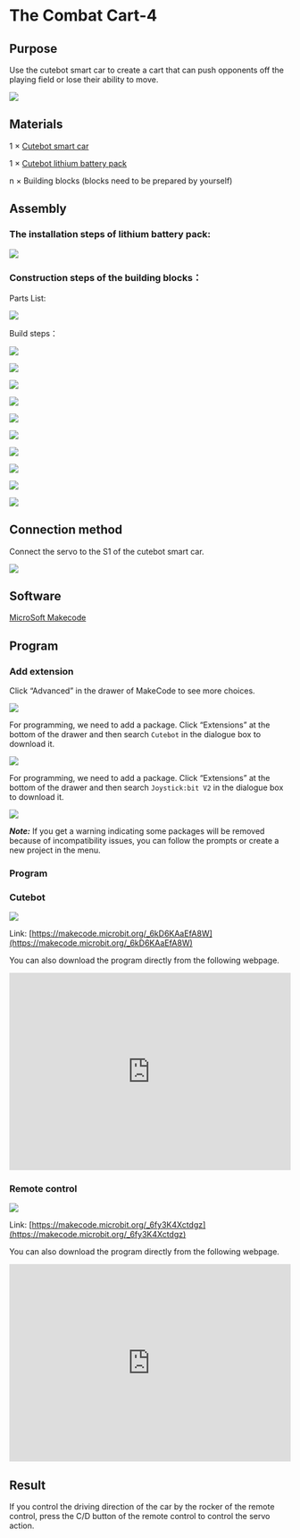 # The Combat Cart-4

## Purpose

Use the cutebot smart car to create a cart that can push opponents off the playing field or lose their ability to move.

![](./images/cutebot-case-29-01.png)

## Materials

1 × [Cutebot smart car](https://www.elecfreaks.com/micro-bit-smart-cutebot.html)

1 × [Cutebot lithium battery pack](https://www.elecfreaks.com/cutebot-lithium-battery-pack.html)

n × Building blocks (blocks need to be prepared by yourself)

## Assembly

### The installation steps of lithium battery pack:

![](./images/cutebot-step-01.png)

### Construction steps of the building blocks：

Parts List:

![](./images/cutebot-case-29-step-01.png)

Build steps：

![](./images/cutebot-case-29-step-02.png)

![](./images/cutebot-case-29-step-03.png)

![](./images/cutebot-case-29-step-04.png)

![](./images/cutebot-case-29-step-05.png)

![](./images/cutebot-case-29-step-06.png)

![](./images/cutebot-case-29-step-07.png)

![](./images/cutebot-case-29-step-08.png)

![](./images/cutebot-case-29-step-09.png)

![](./images/cutebot-case-29-step-10.png)

![](./images/cutebot-case-29-step-11.png)



## Connection method

Connect the servo to the S1 of the cutebot smart car.

![](./images/cutebot-case-26-10.png)


## Software

[MicroSoft Makecode](https://makecode.microbit.org/#)

## Program

### Add extension
Click “Advanced” in the drawer of MakeCode to see more choices.

![](./images/cutebot-case-24-01.png)

For programming, we need to add a package. Click “Extensions” at the bottom of the drawer and then search `Cutebot` in the dialogue box to download it.

![](./images/cutebot-case-24-02.png)

For programming, we need to add a package. Click “Extensions” at the bottom of the drawer and then search `Joystick:bit V2` in the dialogue box to download it.

![](./images/cutebot-case-22-03.png)

***Note:*** If you get a warning indicating some packages will be removed because of incompatibility issues, you can follow the prompts or create a new project in the menu.

### Program
### Cutebot


![](./images/cutebot-case-26-04.png)


Link: [https://makecode.microbit.org/_6kD6KAaEfA8W](https://makecode.microbit.org/_6kD6KAaEfA8W)

You can also download the program directly from the following webpage.

<div style="position:relative;height:0;padding-bottom:70%;overflow:hidden;">
<iframe style="position:absolute;top:0;left:0;width:100%;height:100%;" src="https://makecode.microbit.org/#pub:https://makecode.microbit.org/_6kD6KAaEfA8W" frameborder="0" sandbox="allow-popups allow-forms allow-scripts allow-same-origin">
</iframe>
</div>  

### Remote control


![](./images/cutebot-case-26-05.png)


Link: [https://makecode.microbit.org/_6fy3K4Xctdgz](https://makecode.microbit.org/_6fy3K4Xctdgz)

You can also download the program directly from the following webpage.

<div style="position:relative;height:0;padding-bottom:70%;overflow:hidden;">
<iframe style="position:absolute;top:0;left:0;width:100%;height:100%;" src="https://makecode.microbit.org/#pub:https://makecode.microbit.org/_6fy3K4Xctdgz" frameborder="0" sandbox="allow-popups allow-forms allow-scripts allow-same-origin">
</iframe>
</div>  

## Result

If you control the driving direction of the car by the rocker of the remote control, press the C/D button of the remote control to control the servo action.
